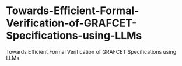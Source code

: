 # Towards-Efficient-Formal-Verification-of-GRAFCET-Specifications-using-LLMs
Towards Efficient Formal Verification of GRAFCET Specifications using LLMs
